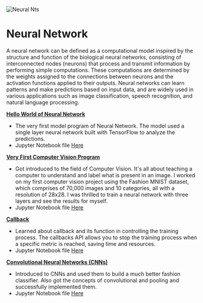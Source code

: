 ![Neural Nts](https://github.com/SumitxThokar/Neural_Nets/blob/main/images/neural.jpg)
# Neural Network
A neural network can be defined as a computational model inspired by the structure and function of the biological neural networks, consisting of interconnected nodes (neurons) that process and transmit information by performing simple computations. These computations are determined by the weights assigned to the connections between neurons and the activation functions applied to their outputs. Neural networks can learn patterns and make predictions based on input data, and are widely used in various applications such as image classification, speech recognition, and natural language processing.
<br>


[**Hello World of Neural Network**](https://github.com/SumitxThokar/Neural_Nets/blob/main/DeepLearning.Ai/C1_W1_01Hello_world_of_Neural_nets.py)
- The very first model program of Neural Network. The model used a single layer neural network built with TensorFlow to analyze the predictions.
- Jupyter Notebook file [Here](https://github.com/SumitxThokar/Neural_Nets/blob/main/Jupyter_File/C1_W1_01Hello_world.ipynb)

[**Very First Computer Vision Program**](https://github.com/SumitxThokar/Neural_Nets/blob/main/DeepLearning.Ai/C1_W1_02_CVision.py)
- Got introduced to the field of Computer Vision. It's all about teaching a computer to understand and label what is present in an image. I worked on my first computer vision project using the Fashion MNIST dataset, which comprises of 70,000 images and 10 categories, all with a resolution of 28x28. I was thrilled to train a neural network with three layers and see the results for myself.
- Jupyter Notebook file [Here](https://github.com/SumitxThokar/Neural_Nets/blob/main/Jupyter_File/C1_W1_02_CVision.ipynb)

[**Callback**](https://github.com/SumitxThokar/Neural_Nets/blob/main/DeepLearning.Ai/C1_W2_03_callback.py)
- Learned about callback and its function in controlling the training process. The callbacks API allows you to stop the training process when a specific metric is reached, saving time and resources.
- Jupyter Notebook file [Here](https://github.com/SumitxThokar/Neural_Nets/blob/main/Jupyter_File/C1_W2_03_callback.ipynb)

[**Convolutional Neural Networks (CNNs)**](https://github.com/SumitxThokar/Neural_Nets/blob/main/DeepLearning.Ai/C1_W3_04_CNN.py)
- Introduced to CNNs and used them to build a much better fashion classifier. Also got the concepts of convolutional and pooling and successfully implemented them.
- Jupyter Notebook file [Here](https://github.com/SumitxThokar/Neural_Nets/blob/main/Jupyter_File/C1_W3_04_CNN.ipynb)
